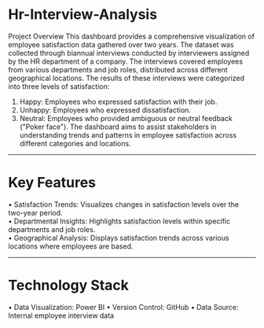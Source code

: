 # Hr-Interview-Analysis

Project Overview
This dashboard provides a comprehensive visualization of employee satisfaction data gathered over two years. The dataset was collected through biannual interviews conducted by interviewers assigned by the HR department of a company. The interviews covered employees from various departments and job roles, distributed across different geographical locations.
The results of these interviews were categorized into three levels of satisfaction:
1.	Happy: Employees who expressed satisfaction with their job.
2.	Unhappy: Employees who expressed dissatisfaction.
3.	Neutral: Employees who provided ambiguous or neutral feedback ("Poker face").
The dashboard aims to assist stakeholders in understanding trends and patterns in employee satisfaction across different categories and locations.
________________________________________
# Key Features
•	Satisfaction Trends: Visualizes changes in satisfaction levels over the two-year period.  
•	Departmental Insights: Highlights satisfaction levels within specific departments and job roles.  
•	Geographical Analysis: Displays satisfaction trends across various locations where employees are based.  
________________________________________
# Technology Stack
•	Data Visualization: Power BI
•	Version Control: GitHub
•	Data Source: Internal employee interview data

